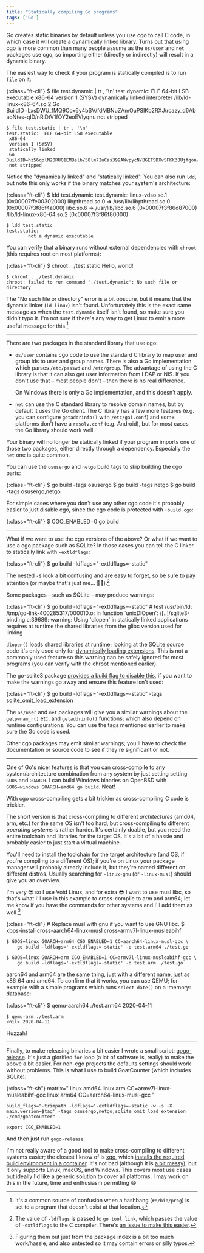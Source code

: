 ```yaml
---
title: "Statically compiling Go programs"
tags: ['Go']
---
```


Go creates static binaries by default unless you use cgo to call C code, in
which case it will create a dynamically linked library. Turns out that using cgo
is more common than many people assume as the `os/user` and `net` packages use
cgo, so importing either (directly or indirectly) will result in a dynamic
binary.

The easiest way to check if your program is statically compiled is to run `file`
on it:

{:class="ft-cli"}
    $ file test.dynamic | tr , '\n'
    test.dynamic: ELF 64-bit LSB executable
     x86-64
     version 1 (SYSV)
     dynamically linked
     interpreter /lib/ld-linux-x86-64.so.2
     Go BuildID=LxsDWU_fMQ9Cox6y4bSV/fdMBNuZAmOuPSIKb2RXJ/rcazy_d6AbaoNtes-qID/nRiDtV1fOY2eoEVlyqnu
     not stripped

    $ file test.static | tr , '\n'
    test.static:  ELF 64-bit LSB executable
     x86-64
     version 1 (SYSV)
     statically linked
     Go BuildID=hz56qplN20RU01EMBelb/58lm7IuCas399AWvpycN/BGETSDXvSFKK3BUjfgon/5xa5xLDJTC90556SUlNh
     not stripped

Notice the "dynamically linked" and "statically linked". You can also run `ldd`,
but note this only works if the binary matches your system's architecture:

{:class="ft-cli"}
    $ ldd test.dynamic
    test.dynamic:
            linux-vdso.so.1 (0x00007ffe00302000)
            libpthread.so.0 => /usr/lib/libpthread.so.0 (0x00007f3f86f4a000)
            libc.so.6 => /usr/lib/libc.so.6 (0x00007f3f86d87000)
            /lib/ld-linux-x86-64.so.2 (0x00007f3f86f80000)

    $ ldd test.static
    test.static:
            not a dynamic executable

You can verify that a binary runs without external dependencies with `chroot`
(this requires root on most platforms):

{:class="ft-cli"}
    $ chroot . ./test.static
    Hello, world!

    $ chroot . ./test.dynamic
    chroot: failed to run command './test.dynamic': No such file or directory

The "No such file or directory" error is a bit obscure, but it means that the
dynamic linker (`ld-linux`) isn't found. Unfortunately this is the exact same
message as when the `test.dynamic` itself isn't found, so make sure you didn't
typo it. I'm not sure if there's any way to get Linux to emit a more useful
message for this.[^h]

[^h]: It's a common source of confusion when a hashbang (`#!/bin/prog`) is set
      to a program that doesn't exist at that location.

---

There are two packages in the standard library that use cgo:

- `os/user` contains cgo code to use the standard C library to map user and
  group ids to user and group names. There is also a Go implementation which
  parses `/etc/passwd` and `/etc/group`. The advantage of using the C library is
  that it can also get user information from LDAP or NIS. If you don't use that
  – most people don't – then there is no real difference.

  On Windows there is only a Go implementation, and this doesn't apply.

- `net` can use the C standard library to resolve domain names, but by default
  it uses the Go client. The C library has a few more features (e.g. you can
  configure `getaddrinfo()` with `/etc/gai.conf`) and some platforms don't have
  a `resolv.conf` (e.g. Android), but for most cases the Go library should work
  well.

Your binary will no longer be statically linked if your program imports one of
those two packages, either directly through a dependency. Especially the `net`
one is quite common.

You can use the `osusergo` and `netgo` build tags to skip building the cgo
parts:

{:class="ft-cli"}
    $ go build -tags osusergo
    $ go build -tags netgo
    $ go build -tags osusergo,netgo

For simple cases where you don't use any other cgo code it's probably easier to
just disable cgo, since the cgo code is protected with `+build cgo`:

{:class="ft-cli"}
    $ CGO_ENABLED=0 go build

---

What if we want to use the cgo versions of the above? Or what if we want to use
a cgo package such as SQLite? In those cases you can tell the C linker to
statically link with `-extldflags`:

{:class="ft-cli"}
    $ go build -ldflags="-extldflags=-static"

The nested `-`s look a bit confusing and are easy to forget, so be sure to pay
attention (or maybe that's just me... 🤦‍♂️).[^f]

[^f]: The value of `-ldflags` is passed to `go tool link`, which passes the
      value of `-extldflags` to the C compiler.
      There's [an issue to make this easier](https://github.com/golang/go/issues/26492).

Some packages – such as SQLite – may produce warnings:

{:class="ft-cli"}
    $ go build -ldflags="-extldflags=-static"
    # test
    /usr/bin/ld: /tmp/go-link-400285317/000010.o: in function `unixDlOpen':
    /[..]/sqlite3-binding.c:39689: warning: Using 'dlopen' in statically linked
    applications requires at runtime the shared libraries from the glibc version used
    for linking

`dlopen()` loads shared libraries at runtime; looking at the SQLite source code
it's only used only for [dynamically loading extensions][loadext]. This is not a
commonly used feature so this warning can be safely ignored for most programs
(you can verify with the chroot mentioned earlier). 

The go-sqlite3 package [provides a build flag to disable this][goext], if you
want to make the warnings go away and ensure this feature isn't used:

{:class="ft-cli"}
    $ go build -ldflags="-extldflags=-static" -tags sqlite_omit_load_extension

The `os/user` and `net` packages will give you a similar warnings about the
`getpwnam_r()` etc. and `getaddrinfo()` functions; which also depend on runtime
configurations. You can use the tags mentioned earlier to make sure the Go code
is used.

Other cgo packages may emit similar warnings; you'll have to check the
documentation or source code to see if they're significant or not.

[loadext]: https://www.sqlite.org/loadext.html
[goext]: https://github.com/mattn/go-sqlite3/#feature--extension-list

---

One of Go's nicer features is that you can cross-compile to any
system/architecture combination from any system by just setting setting `GOOS`
and `GOARCH`. I can build Windows binaries on OpenBSD with `GOOS=windows
GOARCH=amd64 go build`. Neat!

With cgo cross-compiling gets a bit trickier as cross-compiling C code is
trickier.

The short version is that cross-compiling to different *architectures* (amd64,
arm, etc.) for the same OS isn't too hard, but cross-compiling to different
*operating systems* is rather harder. It's certainly doable, but you need the
entire toolchain and libraries for the target OS. It's a bit of a hassle and
probably easier to just start a virtual machine.

You'll need to install the toolchain for the target architecture (and OS, if
you're compiling to a different OS); if you're on Linux your package manager
will probably already include it, but they're named different on different
distros. Usually searching for `-linux-gnu` (or `-linux-musl`) should give you
an overview.

I'm very 😎 so I use Void Linux, and for extra 😎 I want to use musl libc, so
that's what I'll use in this example to cross-compile to arm and arm64; let me
know if you have the commands for other systems and I'll add them as well.[^p]

{:class="ft-cli"}
    # Replace musl with gnu if you want to use GNU libc.
    $ xbps-install cross-aarch64-linux-musl cross-armv7l-linux-musleabihf

    $ GOOS=linux GOARCH=arm64 CGO_ENABLED=1 CC=aarch64-linux-musl-gcc \
        go build -ldflags='-extldflags=-static' -o test.arm64 ./test.go

    $ GOOS=linux GOARCH=arm CGO_ENABLED=1 CC=armv7l-linux-musleabihf-gcc \
        go build -ldflags='-extldflags=-static' -o test.arm ./test.go

aarch64 and arm64 are the same thing, just with a different name, just as x86_64
and amd64. To confirm that it works, you can use QEMU; for example with a simple
programs which runs `select date()` on a :memory: database:

{:class="ft-cli"}
    $ qemu-aarch64 ./test.arm64
    <nil> 2020-04-11

    $ qemu-arm ./test.arm
    <nil> 2020-04-11

Huzzah!

[^p]: Figuring them out just from the package index is a bit too much
      work/hassle, and also untested so it may contain errors or silly typos.

---

Finally, to make releasing binaries a bit easier I wrote a small script:
[gogo-release][gogo]. It's just a glorified `for` loop (a lot of software is,
really) to make the above a bit easier. For non-cgo projects the defaults
settings should work without problems. This is what I use to build GoatCounter
(which includes SQLite):

{:class="ft-sh"}
    matrix="
    linux amd64
    linux arm   CC=armv7l-linux-musleabihf-gcc
    linux arm64 CC=aarch64-linux-musl-gcc
    "

    build_flags="-trimpath -ldflags='-extldflags=-static -w -s -X main.version=$tag' -tags osusergo,netgo,sqlite_omit_load_extension ./cmd/goatcounter"

    export CGO_ENABLED=1

And then just run `gogo-release`.

I'm not really aware of a good tool to make cross-compiling to different systems
easier; the closest I know of is [xgo][xgo], which [installs the required build
environment in a container][xgo-d]. It's not bad (although it is [a bit
messy][xgo-b]), but it only supports Linux, macOS, and Windows. This covers most
use cases but ideally I'd like a generic solution to cover all platforms. I may
work on this in the future, time and enthusiasm permitting 😅

[gogo]: https://github.com/arp242/gogo-release
[xgo]: https://github.com/karalabe/xgo
[xgo-d]: https://github.com/karalabe/xgo/blob/master/docker/base/Dockerfile
[xgo-b]: https://github.com/karalabe/xgo/blob/master/docker/base/build.sh
